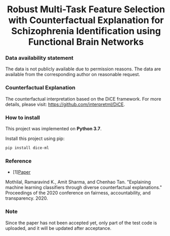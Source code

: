 # <div align = center>Robust Multi-Task Feature Selection with Counterfactual Explanation for Schizophrenia Identification using Functional Brain Networks</div>

### Data availability statement
The data is not publicly available due to permission reasons. The data are available from the corresponding author on reasonable request.

### Counterfactual Explanation
The counterfactual interpretation based on the DiCE framework. For more details, please visit: https://github.com/interpretml/DiCE.

### How to install

This project was implemented on **Python 3.7**.

Install this project using pip:

```sh
pip install dice-ml
```

### Reference

- [1][Paper](https://dl.acm.org/doi/pdf/10.1145/3351095.3372850)

Mothilal, Ramaravind K., Amit Sharma, and Chenhao Tan. "Explaining machine learning classifiers through diverse counterfactual explanations." Proceedings of the 2020 conference on fairness, accountability, and transparency. 2020.

### Note
Since the paper has not been accepted yet, only part of the test code is uploaded, and it will be updated after acceptance.
